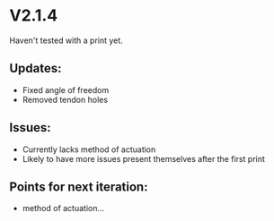 # V2.1.4

Haven't tested with a print yet.

## Updates:
- Fixed angle of freedom   
- Removed tendon holes  

## Issues:
- Currently lacks method of actuation 
- Likely to have more issues present themselves after the first print

## Points for next iteration:
- method of actuation...
